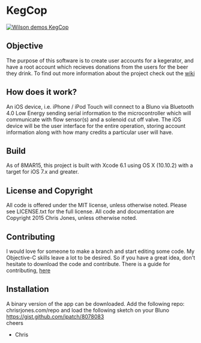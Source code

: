 # KegCop

[![Wilson demos KegCop](http://img.youtube.com/vi/1a6hxUb3zfU/0.jpg)](http://www.youtube.com/watch?v=1a6hxUb3zfU)

<!-- ![KegCop-splash](http://chrisrjones.com/pics/KegCop-git.png) -->

## Objective
The purpose of this software is to create user accounts for a kegerator, and have a root account which recieves donations from the users for the beer they drink.  To find out more information about the project check out the [wiki](https://github.com/ipatch/KegCop/wiki)

## How does it work?
An iOS device, i.e. iPhone / iPod Touch will connect to a Bluno via Bluetooth 4.0 Low Energy sending serial information to the microcontroller which will communicate with flow sensor(s) and a solenoid cut off valve.  The iOS device will be the user interface for the entire operation, storing account information along with how many credits a particular user will have.

## Build
As of 8MAR15, this project is built with Xcode 6.1 using OS X (10.10.2) with a target for iOS 7.x and greater.

## License and Copyright
All code is offered under the MIT license, unless otherwise noted.  Please see LICENSE.txt for
the full license.  All code and documentation are Copyright 2015 Chris Jones, unless otherwise
noted.

## Contributing
I would love for someone to make a branch and start editing some code.  My Objective-C skills leave
a lot to be desired.  So if you have a great idea, don't hesitate to download the code and
contribute.  There is a guide for contributing, [here](https://github.com/ipatch/KegCop/wiki/Contribute)

## Installation
A binary version of the app can be downloaded.  Add the following
repo: chrisrjones.com/repo and load the following sketch on your Bluno <br />https://gist.github.com/ipatch/8078083<br />
cheers
- Chris

